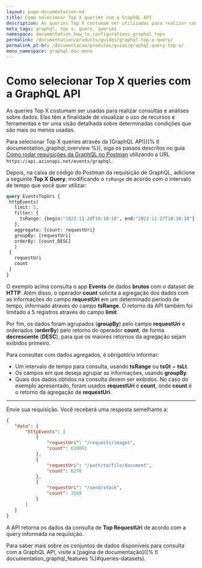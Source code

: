 ```yaml
---
layout: page-documentation-md
title: Como selecionar Top X queries com a GraphQL API
description: As queries Top X costumam ser utilizadas para realizar consultas e análises sobre dados. Elas têm a finalidade de visualizar a utilização de recursos e ferramentas e ter uma visão sobre determinadas condições que são mais ou menos utilizadas.
meta_tags: graphql, top x, query, queries
namespace: documentation_how_to_configurations_graphql_topx
permalink: /documentation/products/guides/graphql-top-x-query/
permalink_pt-br: /documentacao/produtos/guias/graphql-query-top-x/
menu_namespace: graphql-doc-menu
---
```


# Como selecionar Top X queries com a GraphQL API

As queries Top X costumam ser usadas para realizar consultas e análises sobre dados. Elas têm a finalidade de visualizar o uso de recursos e ferramentas e ter uma visão detalhada sobre determinadas condições que são mais ou menos usadas.

Para selecionar Top X queries através da [GraphQL API]({% tl documentation_graphql_overview %}), siga os passos descritos no guia [Como rodar requisições da GraphQL no Postman](https://www.azion.com/pt-br/documentacao/produtos/guias/consultar-graphql-postman/) utilizando a URL `https://api.azionapi.net/events/graphql`.

Depois, na caixa de código do Postman da requisição de GraphQL, adicione a seguinte **Top X Query**, modificando o `tsRange` de acordo com o intervalo de tempo que você quer utilizar:

```graphql
query EventsTopUri {
 httpEvents(
   limit: 5,
   filter: {
     tsRange: {begin:"2022-11-20T10:10:10", end:"2022-11-27T10:10:10"}
   },
   aggregate: {count: requestUri}
   groupBy: [requestUri]
   orderBy: [count_DESC]
   )
 {
   requestUri
   count
 }
}
```

O exemplo acima consulta o app **Events** de dados **brutos** com o dataset de **HTTP**. Além disso, o operador **count** solicita a agregação dos dados com as informações do campo **requestUri** em um determinado período de tempo, informado através do campo **tsRange**. O retorno da API também foi limitado a 5 registros através do campo **limit**.

Por fim, os dados foram agrupados (**groupBy**) pelo campo **requestUri** e ordenados (**orderBy**) pelo retorno do operador **count**, de forma **decrescente** (**DESC**), para que os maiores retornos da agregação sejam exibidos primeiro.

Para consultas com dados agregados, é *obrigatório* informar:

- Um intervalo de tempo para consulta, usando **tsRange** ou **tsGt** + **tsLt**.
- Os campos em que deseja agrupar as informações, usando **groupBy**.
- Quais dos dados obtidos na consulta devem ser exibidos. No caso do exemplo apresentado, foram usados **requestUri** e **count**, onde **count** é o retorno da agregação de **requestUri**.

---

Envie sua requisição. Você receberá uma resposta semelhante a:

```json
{
   "data": {
       "httpEvents": [
           {
               "requestUri": "/requests/images",
               "count": 610081
           },
           {
               "requestUri": "/path/to/file/document",
               "count": 6270
           },
           {
               "requestUri": "/send/stock",
               "count": 3568
           }
       ]
   }
}
```

A API retorna os dados da consulta de **Top RequestUri** de acordo com a query informada na requisição.

Para saber mais sobre os conjuntos de dados disponíveis para consulta com a GraphQL API, visite a [página de documentação]({% tl documentation_graphql_features %}#queries-datasets).
